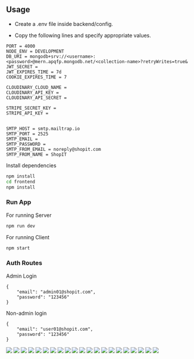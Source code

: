 ## Usage

- Create a .env file inside backend/config.

- Copy the following lines and specify appropriate values.

```
PORT = 4000
NODE_ENV = DEVELOPMENT
DB_URI = mongodb+srv://<username>:<password>@mern.apqfp.mongodb.net/<collection-name>?retryWrites=true&
JWT_SECRET =
JWT_EXPIRES_TIME = 7d
COOKIE_EXPIRES_TIME = 7

CLOUDINARY_CLOUD_NAME =
CLOUDINARY_API_KEY =
CLOUDINARY_API_SECRET =

STRIPE_SECRET_KEY =
STRIPE_API_KEY =


SMTP_HOST = smtp.mailtrap.io
SMTP_PORT = 2525
SMTP_EMAIL =
SMTP_PASSWORD =
SMTP_FROM_EMAIL = noreply@shopit.com
SMTP_FROM_NAME = ShopIT
```

Install dependencies

```bash
npm install
cd frontend
npm install
```

### Run App

For running Server

```bash
npm run dev
```

For running Client

```bash
npm start
```

### Auth Routes

Admin Login

```
{
    "email": "admin01@shopit.com",
    "password": "123456"
}
```

Non-admin login

```
{
    "email": "user01@shopit.com",
    "password": "123456"
}
```

![](./screen-caps/01Homepage.jpeg)
![](./screen-caps/02RegistrationPage.jpeg)
![](./screen-caps/03LoginPage.jpeg)
![](./screen-caps/04CartPage.jpeg)
![](./screen-caps/05ShippingScreen.jpeg)
![](./screen-caps/06OrderConfirmationScreen.jpeg)
![](./screen-caps/07PaymentDetailsScreen.jpeg)
![](./screen-caps/08SuccessfulOrder.jpeg)
![](./screen-caps/09OrderDashboard.jpeg)
![](./screen-caps/10OrderDetailsPage.jpeg)
![](./screen-caps/11ProductDetails.jpeg)
![](./screen-caps/12ProfilePage.jpeg)
![](./screen-caps/13UpdateProfilePage.jpeg)
![](./screen-caps/14AdminDashboard.jpeg)
![](./screen-caps/15ProductManagementDashboard.jpeg)
![](./screen-caps/16OrderManagementDashboard.jpeg)
![](./screen-caps/17UserManagementDashboard.jpeg)
![](./screen-caps/18ReviewManagementDashboard.jpeg)
![](./screen-caps/19AddProductPage.jpeg)
![](./screen-caps/20UpdateProductPage.jpeg)
![](./screen-caps/21Search&Filter.jpeg)
